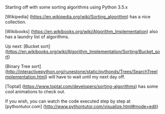 Starting off with some sorting algorithms using Python 3.5.x

[Wikipedia] (https://en.wikipedia.org/wiki/Sorting_algorithm) has a nice collection.

[Wikibooks] (https://en.wikibooks.org/wiki/Algorithm_Implementation) also has a laundry list of algorithms.  

Up next: [Bucket sort] (https://en.wikibooks.org/wiki/Algorithm_Implementation/Sorting/Bucket_sort)

[Binary Tree sort] (http://interactivepython.org/runestone/static/pythonds/Trees/SearchTreeImplementation.html) will have to wait until my next day off.

[Toptal] (https://www.toptal.com/developers/sorting-algorithms) has some cool animations to check out.

If you wish, you can watch the code executed step by step at [pythontutor.com] (http://www.pythontutor.com/visualize.html#mode=edit)
